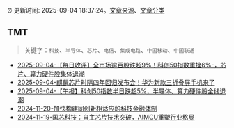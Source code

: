 :alarm_clock: 更新时间: 2025-09-04 18:37:24。[文章来源](/README.md)、[文章分类](/TAGS.md)

## TMT


> 关键字：`科技`、`半导体`、`芯片`、`电信`、`集成电路`、`中国移动`、`中国联通`



- [2025-09-04-【每日收评】全市场逾百股跌超9%！科创50指数重挫6%-，芯片、算力硬件股集体退潮](https://www.cls.cn/detail/2135687) 
- [2025-09-04-麒麟芯片时隔四年回归发布会！华为新款三折叠屏手机来了](https://www.cls.cn/detail/2135652) 
- [2025-09-04-【午报】科创50指数半日跌超5%，半导体、算力硬件股全线退潮](https://www.cls.cn/detail/2135374) 
- [2024-11-20-加快构建同创新相适应的科技金融体制](https://xueqiu.com/9193403816/313561745) 
- [2024-11-19-国芯科技：自主芯片技术突破，AIMCU重塑行业格局](https://xueqiu.com/8151841495/313402043) 
